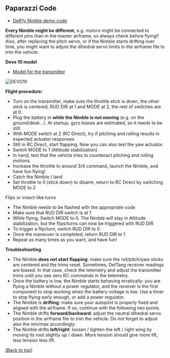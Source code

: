 ## Paparazzi Code

* [DelFly Nimble demo code](https://github.com/dewagter/paparazzi/tree/afbe242c26dcb667855d8c7cfd23232049c433c7)

**Every Nimble might be different**, e.g. motors might be connected to different pins than in the master airframe, so always check before flying!!
Also, after replacing the pitch servo, or if the Nimble starts drifting over time, you might want to adjust the dihedral servo limits in the airframe file to trim the vehicle.

**Devo 10 model**

* [Model for the transmitter](https://github.com/dewagter/paparazzi/blob/afbe242c26dcb667855d8c7cfd23232049c433c7/devo10/model20.ini)

![DEVO10](https://github.com/tudelft/mavlab/blob/master/photos/drones/nimble/devo10_description_demo_Nimble_new.png)

**Flight procedure:**
* Turn on the transmitter, make sure the throttle stick is down, the other stick is centered, RUD DIR at 1 and MODE at 2, the rest of switches are at 0.
* Plug the battery in **while the Nimble is not moving** (e.g. on the ground/desk...). At startup, gyro biases are estimated, so it needs to be still.
* With MODE switch at 2 (RC Direct), try if pitching and rolling results in expected actuator responses
* Still in RC Direct, start flapping. Now you can also test the yaw actuator.
* Switch MODE to 1 (Attitude stabilization).
* In hand, test that the vehicle tries to counteract pitching and rolling motions.
* Increase the throttle to around 3/4 command, launch the Nimble, and have fun flying!
* Catch the Nimble / land
* Set throttle to 0 (stick down) to disarm, return to RC Direct by switching MODE to 2

Flips or insect-like turns
* The Nimble needs to be flashed with the appropriate code
* Make sure that RUD DIR switch is at 1
* While flying, Switch MODE to 0. The Nimble will stay in Attitude stabilization, but the flips/turns can now be triggered with RUD DIR
* To trigger a flip/turn, switch RUD DIR to 0
* Once the maneuver is completed, return RUD DIR to 1
* Repeat as many times as you want, and have fun!



**Troubleshooting**
* The Nimble **does not start flapping**: make sure the roll/pitch/yaw sticks are centered and the trims reset. Sometimes, DelTang receiver readings are biased. In that case, check the telemetry and adjust the transmitter trims until you see zero RC commands in the telemetry.
* Once the battery is low, the Nimble starts behaving erratically: you are flying a Nimble without a power regulator, and the receiver is the first component to stop working when the battery voltage is low. Use a timer to stop flying early enough, or add a power regulator.
* The Nimble is **drifting**: make sure your autopilot is properly fixed and aligned with the airframe. If so, continue with the following two points.
* The Nimble drifts **forward/backward**: adjust the neutral dihedral servo position in the airframe file to trim the vehicle. Do not forget to adjust also the min/max accordingly.
* The Nimble drifts **left/right**: loosen / tighten the left / right wing by moving its root slightly up / down. More tension should give more lift, less tension less lift.

<a href="#top">[Back to top]</a>